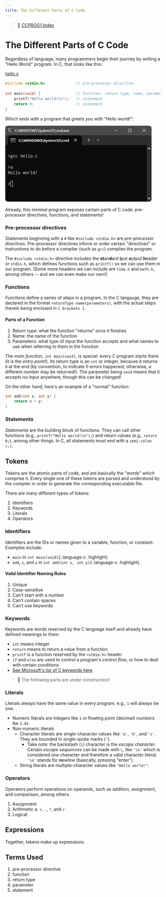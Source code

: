 ```yaml
---
title: The Different Parts of C Code
---
```


> :link: [CCPROG1 Index](index.md)

# The Different Parts of C Code

Regardless of language, many programmers begin their journey by writing a "Hello World" program. In C, that looks like this:

[hello.c](program\hello.c)
```c
#include <stdio.h>              // pre-processor directive

int main(void) {                // function: return type, name, parameters
    printf("Hello world!\n");   // statement
    return 0;                   // statement
}
```

Which ends with a program that greets you with "Hello world!":

![Compile your program via `gcc`, supplying in the path to your C source file. By default, `gcc` compiles your program and outputs it to a file named `a`.](src/helloworld.png)

Already, this minimal program exposes certain parts of C code: pre-processor directives, functions, and statements!

### Pre-processor directives

Statements beginning with a `#` like `#include <stdio.h>` are *pre-processor directives*. Pre-processor directives inform or order certain "directives" or instructions to do before a compiler (such as `gcc`) compiles the program.

The `#include <stdio.h>` directive includes the **st**an**d**ard **i**put **o**utput **h**eader or `stdio.h`, which defines functions such as `printf()` so we can use them in our program. (Some more headers we can include are `time.h` and `math.h`, among others -- and we can even make our own!)

### Functions

*Functions* define a series of steps in a program. In the C langauge, they are declared in the format `returnType name(parameters)`, with the actual steps therein being enclosed in `{ brackets }`.

#### Parts of a Function
1. Return type: what the function "returns" once it finishes
2. Name: the name of the function
3. Parameters: what type of input the function accepts and what names to use when referring to them in the function

The *main function*, `int main(void)`, is special: every C program starts there (it is the *entry point!*). Its return type is an `int` or integer, because it returns `0` at the end (by convention, to indicate 0 errors happened; otherwise, a different number may be returned!). The parameter being `void` means that it accepts no input anywhere, though this can be changed!

On the other hand, here's an example of a "normal" function:
```c
int add(int x, int y) {
    return x + y;
}
```

### Statements

*Statements* are the building block of functions. They can call other functions (e.g., `printf("Hello world!\n");`) and return values (e.g., `return 0;`), among other things. In C, all statements must end with a `semi-colon (;)`.

## Tokens

Tokens are the atomic parts of code, and are basically the "words" which comprise it. Every single one of these tokens are parsed and understood by the compiler in order to generate the corresponding executable file.

There are many different types of tokens:

1. Identifiers
2. Keywords
3. Literals
4. Operators

### Identifiers

Identifiers are the IDs or names given to a variable, function, or constant. Examples include:
* `main` in `int main(void)`{:.language-c .highlight}
* `add`, `x`, and `y` in `int add(int x, int y)`{:.language-c .highlight}.

#### Valid Identifier Naming Rules

1. Unique
2. Case-sensitive
3. Can't start with a number
4. Can't contain spaces
5. Can't use keywords

### Keywords

Keywords are words reserved by the C language itself and already have defined meanings to them:
* `int` means integer
* `return` means to return a value from a function
* `printf` is a function reserved by the `<stdio.h>` header
* `if` and `else` are used to control a program's *control flow*, or how to deal with certain conditions
* [See Microsoft's list of C keywords here](https://learn.microsoft.com/en-us/cpp/c-language/c-keywords?view=msvc-170)

> :construction: The following parts are under construction!

### Literals

Literals always have the same value in every program, e.g., `1` will always be one.

* Numeric literals are integers like `1` or floating point (decimal) numbers lke `3.45`.
* Non-numeric literals 
   * Character literals are single-character values like `'a'`, `'b'`, and `'c'`. They are bounded in single-quote marks (`'`).
     * Take note: the backslash (`\`) character is the *escape character*. Certain *escape sequences* can be made with `\`, like `'\n'` which is considered one character and therefore a valid character literal. `'\n'` stands for **n**ewline (basically, pressing "enter").
   * String literals are multiple-character values like `"Hello world!"`.

### Operators

Operators perform operations on operands, such as addition, assignment, and comparison, among others.

1. Assignment
2. Arithmetic
   a.  `+`, `-`, `*`, and `/` 
3. Logical


## Expressions

Together, tokens make up expressions.

## Terms Used
1. pre-processor directive
2. function
3. return type
4. parameter
5. statement
